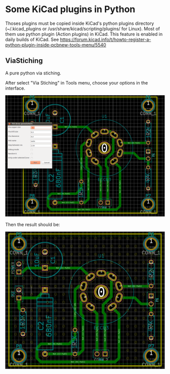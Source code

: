 # Some KiCad plugins in Python

Thoses plugins must be copied inside KiCad's python plugins
directory (~/.kicad_plugins or /usr/share/kicad/scripting/plugins/ for
Linux).
Most of them use python plugin (Action plugins) in KiCad. This feature
is enabled in daily builds of KiCad.
See https://forum.kicad.info/t/howto-register-a-python-plugin-inside-pcbnew-tools-menu/5540


## ViaStiching

A pure python via stiching.

After select "Via Stiching" in Tools menu, choose your options in the
interface.

![The interface](images/via1.png)

Then the result should be:

![The result](images/via2.png)
